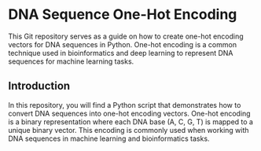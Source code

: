 # DNA Sequence One-Hot Encoding

This Git repository serves as a guide on how to create one-hot encoding vectors for DNA sequences in Python. One-hot encoding is a common technique used in bioinformatics and deep learning to represent DNA sequences for machine learning tasks.

## Introduction

In this repository, you will find a Python script that demonstrates how to convert DNA sequences into one-hot encoding vectors. One-hot encoding is a binary representation where each DNA base (A, C, G, T) is mapped to a unique binary vector. This encoding is commonly used when working with DNA sequences in machine learning and bioinformatics tasks.
